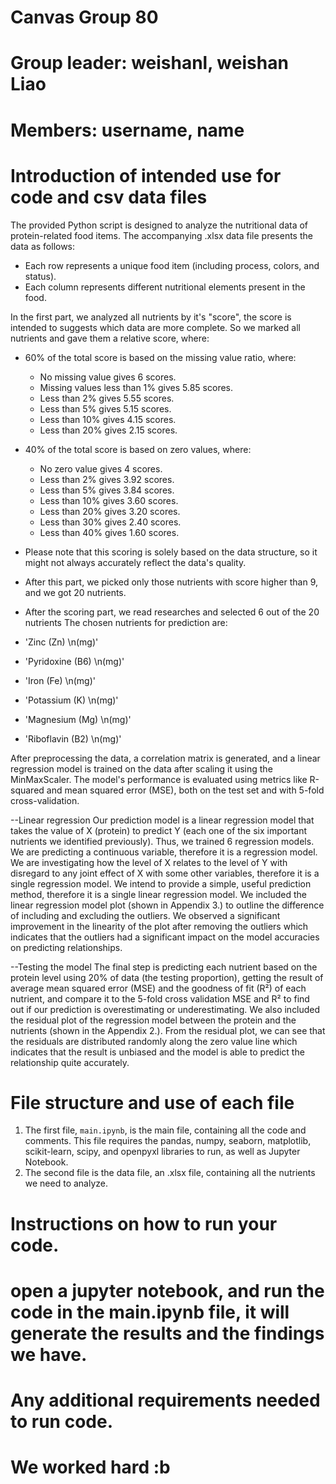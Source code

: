 # Canvas Group 80
# Group leader:  weishanl, weishan Liao
# Members: username, name
# Introduction of intended use for code and csv data files
The provided Python script is designed to analyze the nutritional data of protein-related food items. The accompanying .xlsx data file presents the data as follows:

- Each row represents a unique food item (including process, colors, and status).
- Each column represents different nutritional elements present in the food.

In the first part, we analyzed all nutrients by it's "score", the score is intended to suggests which data are more complete. So we marked all nutrients and gave them a relative score, where:
- 60% of the total score is based on the missing value ratio, where:
  - No missing value gives 6 scores.
  - Missing values less than 1% gives 5.85 scores.
  - Less than 2% gives 5.55 scores.
  - Less than 5% gives 5.15 scores.
  - Less than 10% gives 4.15 scores.
  - Less than 20% gives 2.15 scores.
- 40% of the total score is based on zero values, where:
  - No zero value gives 4 scores.
  - Less than 2% gives 3.92 scores.
  - Less than 5% gives 3.84 scores.
  - Less than 10% gives 3.60 scores.
  - Less than 20% gives 3.20 scores.
  - Less than 30% gives 2.40 scores.
  - Less than 40% gives 1.60 scores.
- Please note that this scoring is solely based on the data structure, so it might not always accurately reflect the data's quality.


- After this part, we picked only those nutrients with score higher than 9, and we got 20 nutrients.
- After the scoring part, we read researches and selected 6 out of the 20 nutrients
The chosen nutrients for prediction are:
- 'Zinc (Zn) \n(mg)'
- 'Pyridoxine (B6) \n(mg)'
- 'Iron (Fe) \n(mg)'
- 'Potassium (K) \n(mg)'
- 'Magnesium (Mg) \n(mg)'
- 'Riboflavin (B2) \n(mg)'

After preprocessing the data, a correlation matrix is generated, and a linear regression model is trained on the data after scaling it using the MinMaxScaler. The model's performance is evaluated using metrics like R-squared and mean squared error (MSE), both on the test set and with 5-fold cross-validation.

--Linear regression
Our prediction model is a linear regression model that takes the value of X (protein) to predict Y (each one of the six important nutrients we identified previously). Thus, we trained 6 regression models. We are predicting a continuous variable, therefore it is a regression model. We are investigating how the level of X relates to the level of Y with disregard to any joint effect of X with some other variables, therefore it is a single regression model. We intend to provide a simple, useful prediction method, therefore it is a single linear regression model. We included the linear regression model plot (shown in Appendix 3.) to outline the difference of including and excluding the outliers. We observed a significant improvement in the linearity of the plot after removing the outliers which indicates that the outliers had a significant impact on the model accuracies on predicting relationships.

--Testing the model
The final step is predicting each nutrient based on the protein level using 20% of data (the testing proportion), getting the result of average mean squared error (MSE) and the goodness of fit (R²) of each nutrient, and compare it to the 5-fold cross validation MSE and R² to find out if our prediction is overestimating or underestimating. We also included the residual plot of the regression model between the protein and the nutrients (shown in the Appendix 2.). From the residual plot, we can see that the residuals are distributed randomly along the zero value line which indicates that the result is unbiased and the model is able to predict the relationship quite accurately.

# File structure and use of each file
1. The first file, `main.ipynb`, is the main file, containing all the code and comments. This file requires the pandas, numpy, seaborn, matplotlib, scikit-learn, scipy, and openpyxl libraries to run, as well as Jupyter Notebook.
2. The second file is the data file, an .xlsx file, containing all the nutrients we need to analyze.

# Instructions on how to run your code.
# open a jupyter notebook, and run the code in the main.ipynb file, it will generate the results and the findings we have.
# Any additional requirements needed to run code.
# We worked hard :b